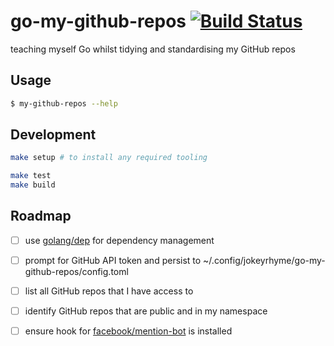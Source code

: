 # go-my-github-repos [![Build Status](https://travis-ci.org/jokeyrhyme/go-my-github-repos.svg?branch=master)](https://travis-ci.org/jokeyrhyme/go-my-github-repos)

teaching myself Go whilst tidying and standardising my GitHub repos


## Usage

```sh
$ my-github-repos --help
```


## Development

```sh
make setup # to install any required tooling

make test
make build
```


## Roadmap

- [ ] use [golang/dep](https://github.com/golang/dep) for dependency management

- [ ] prompt for GitHub API token and persist to ~/.config/jokeyrhyme/go-my-github-repos/config.toml

- [ ] list all GitHub repos that I have access to

- [ ] identify GitHub repos that are public and in my namespace

- [ ] ensure hook for [facebook/mention-bot](https://github.com/facebook/mention-bot) is installed
